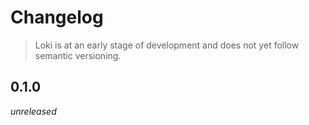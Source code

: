 # Changelog
> Loki is at an early stage of development and does not yet follow semantic versioning.

## 0.1.0
_unreleased_
